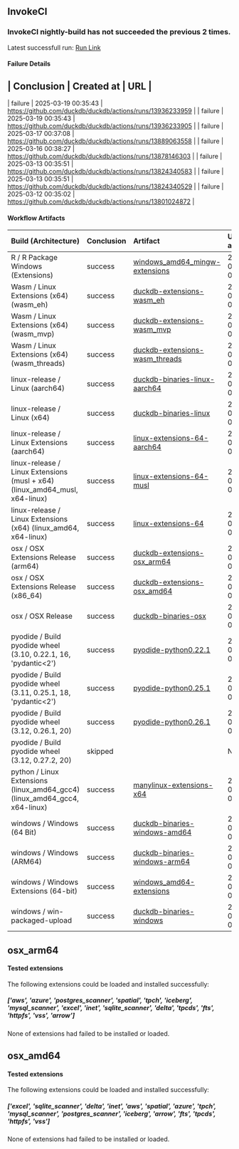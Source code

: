 ## InvokeCI
### InvokeCI nightly-build has not succeeded the previous **2** times.
Latest successfull run: [ Run Link ](https://github.com/duckdb/duckdb/actions/runs/13912725113)

#### Failure Details
| Conclusion   | Created at          | URL                                                       |
--------------------------------------------------------------------------------------------------
| failure      | 2025-03-19 00:35:43 | https://github.com/duckdb/duckdb/actions/runs/13936233959 |
| failure      | 2025-03-19 00:35:43 | https://github.com/duckdb/duckdb/actions/runs/13936233905 |
| failure      | 2025-03-17 00:37:08 | https://github.com/duckdb/duckdb/actions/runs/13889063558 |
| failure      | 2025-03-16 00:38:27 | https://github.com/duckdb/duckdb/actions/runs/13878146303 |
| failure      | 2025-03-13 00:35:51 | https://github.com/duckdb/duckdb/actions/runs/13824340583 |
| failure      | 2025-03-13 00:35:51 | https://github.com/duckdb/duckdb/actions/runs/13824340529 |
| failure      | 2025-03-12 00:35:02 | https://github.com/duckdb/duckdb/actions/runs/13801024872 |

#### Workflow Artifacts
| Build (Architecture)                                                        | Conclusion   | Artifact                                                                                                         | Uploaded at         |
|:----------------------------------------------------------------------------|:-------------|:-----------------------------------------------------------------------------------------------------------------|:--------------------|
| R / R Package Windows (Extensions)                                          | success      | [windows_amd64_mingw-extensions](https://github.com/duckdb/duckdb/actions/runs/13936233959/artifacts/2777356902) | 2025-03-19 01:49:13 |
| Wasm / Linux Extensions (x64) (wasm_eh)                                     | success      | [duckdb-extensions-wasm_eh](https://github.com/duckdb/duckdb/actions/runs/13936233959/artifacts/2777214647)      | 2025-03-19 01:06:56 |
| Wasm / Linux Extensions (x64) (wasm_mvp)                                    | success      | [duckdb-extensions-wasm_mvp](https://github.com/duckdb/duckdb/actions/runs/13936233959/artifacts/2777222459)     | 2025-03-19 01:09:05 |
| Wasm / Linux Extensions (x64) (wasm_threads)                                | success      | [duckdb-extensions-wasm_threads](https://github.com/duckdb/duckdb/actions/runs/13936233959/artifacts/2777220977) | 2025-03-19 01:08:43 |
| linux-release / Linux (aarch64)                                             | success      | [duckdb-binaries-linux-aarch64](https://github.com/duckdb/duckdb/actions/runs/13936233959/artifacts/2777541064)  | 2025-03-19 02:41:41 |
| linux-release / Linux (x64)                                                 | success      | [duckdb-binaries-linux](https://github.com/duckdb/duckdb/actions/runs/13936233959/artifacts/2777472718)          | 2025-03-19 02:23:18 |
| linux-release / Linux Extensions (aarch64)                                  | success      | [linux-extensions-64-aarch64](https://github.com/duckdb/duckdb/actions/runs/13936233959/artifacts/2777582411)    | 2025-03-19 02:53:33 |
| linux-release / Linux Extensions (musl + x64) (linux_amd64_musl, x64-linux) | success      | [linux-extensions-64-musl](https://github.com/duckdb/duckdb/actions/runs/13936233959/artifacts/2777523492)       | 2025-03-19 02:36:57 |
| linux-release / Linux Extensions (x64) (linux_amd64, x64-linux)             | success      | [linux-extensions-64](https://github.com/duckdb/duckdb/actions/runs/13936233959/artifacts/2777214116)            | 2025-03-19 01:06:46 |
| osx / OSX Extensions Release (arm64)                                        | success      | [duckdb-extensions-osx_arm64](https://github.com/duckdb/duckdb/actions/runs/13936233959/artifacts/2777836587)    | 2025-03-19 04:03:58 |
| osx / OSX Extensions Release (x86_64)                                       | success      | [duckdb-extensions-osx_amd64](https://github.com/duckdb/duckdb/actions/runs/13936233959/artifacts/2777939434)    | 2025-03-19 04:32:37 |
| osx / OSX Release                                                           | success      | [duckdb-binaries-osx](https://github.com/duckdb/duckdb/actions/runs/13936233959/artifacts/2777750333)            | 2025-03-19 03:38:48 |
| pyodide / Build pyodide wheel (3.10, 0.22.1, 16, 'pydantic<2')              | success      | [pyodide-python0.22.1](https://github.com/duckdb/duckdb/actions/runs/13936233959/artifacts/2777162587)           | 2025-03-19 00:52:32 |
| pyodide / Build pyodide wheel (3.11, 0.25.1, 18, 'pydantic<2')              | success      | [pyodide-python0.25.1](https://github.com/duckdb/duckdb/actions/runs/13936233959/artifacts/2777155815)           | 2025-03-19 00:50:46 |
| pyodide / Build pyodide wheel (3.12, 0.26.1, 20)                            | success      | [pyodide-python0.26.1](https://github.com/duckdb/duckdb/actions/runs/13936233959/artifacts/2777157713)           | 2025-03-19 00:51:15 |
| pyodide / Build pyodide wheel (3.12, 0.27.2, 20)                            | skipped      |                                                                                                                  | NaT                 |
| python / Linux Extensions (linux_amd64_gcc4) (linux_amd64_gcc4, x64-linux)  | success      | [manylinux-extensions-x64](https://github.com/duckdb/duckdb/actions/runs/13936233959/artifacts/2777361983)       | 2025-03-19 01:50:49 |
| windows / Windows (64 Bit)                                                  | success      | [duckdb-binaries-windows-amd64](https://github.com/duckdb/duckdb/actions/runs/13936233959/artifacts/2777265634)  | 2025-03-19 01:22:42 |
| windows / Windows (ARM64)                                                   | success      | [duckdb-binaries-windows-arm64](https://github.com/duckdb/duckdb/actions/runs/13936233959/artifacts/2777478489)  | 2025-03-19 02:25:07 |
| windows / Windows Extensions (64-bit)                                       | success      | [windows_amd64-extensions](https://github.com/duckdb/duckdb/actions/runs/13936233959/artifacts/2777667072)       | 2025-03-19 03:16:55 |
| windows / win-packaged-upload                                               | success      | [duckdb-binaries-windows](https://github.com/duckdb/duckdb/actions/runs/13936233959/artifacts/2777583954)        | 2025-03-19 02:53:57 |

## osx_arm64

#### Tested extensions
The following extensions could be loaded and installed successfully:
##### ['aws', 'azure', 'postgres_scanner', 'spatial', 'tpch', 'iceberg', 'mysql_scanner', 'excel', 'inet', 'sqlite_scanner', 'delta', 'tpcds', 'fts', 'httpfs', 'vss', 'arrow']
None of extensions had failed to be installed or loaded.

## osx_amd64

#### Tested extensions
The following extensions could be loaded and installed successfully:
##### ['excel', 'sqlite_scanner', 'delta', 'inet', 'aws', 'spatial', 'azure', 'tpch', 'mysql_scanner', 'postgres_scanner', 'iceberg', 'arrow', 'fts', 'tpcds', 'httpfs', 'vss']
None of extensions had failed to be installed or loaded.
